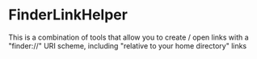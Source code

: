 FinderLinkHelper
================

This is a combination of tools that allow you to create / open links with a "finder://" URI scheme, including "relative to your home directory" links
